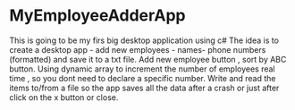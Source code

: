 # MyEmployeeAdderApp

This is going to be my firs big desktop application using c#
The idea is to create a desktop app - add new employees - names- phone numbers (formatted) and save it to a txt file. 
Add new employee button , sort by ABC button. 
Using dynamic array to increment the number of employees real time , so you dont need to declare a specific number. 
Write and read the items to/from a file so the app saves all the data after a crash or just after click on the x button or close. 
